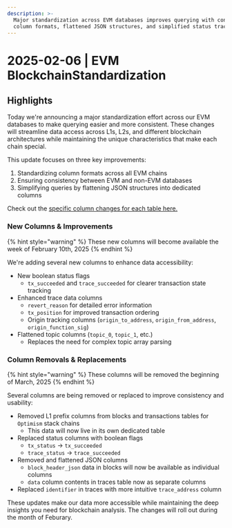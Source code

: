 ```yaml
---
description: >-
  Major standardization across EVM databases improves querying with consistent
  column formats, flattened JSON structures, and simplified status tracking.
---
```


# 2025-02-06 | EVM BlockchainStandardization

## Highlights

Today we're announcing a major standardization effort across our EVM databases to make querying easier and more consistent. These changes will streamline data access across L1s, L2s, and different blockchain architectures while maintaining the unique characteristics that make each chain special.

This update focuses on three key improvements:

1. Standardizing column formats across all EVM chains
2. Ensuring consistency between EVM and non-EVM databases
3. Simplifying queries by flattening JSON structures into dedicated columns

Check out the [specific column changes for each table here.](table-change-overview.md)

### New Columns & Improvements&#x20;

{% hint style="warning" %}
These new columns will become available the week of February  10th, 2025
{% endhint %}

We're adding several new columns to enhance data accessibility:

* New boolean status flags
  * `tx_succeeded` and `trace_succeeded` for clearer transaction state tracking
* Enhanced trace data columns
  * `revert_reason` for detailed error information
  * `tx_position` for improved transaction ordering
  * Origin tracking columns (`origin_to_address`, `origin_from_address`, `origin_function_sig`)
* Flattened topic columns (`topic_0`, `topic_1`, etc.)
  * Replaces the need for complex topic array parsing

### Column Removals & Replacements

{% hint style="warning" %}
These columns will be removed the beginning of March, 2025
{% endhint %}

Several columns are being removed or replaced to improve consistency and usability:

* Removed L1 prefix columns from blocks and transactions tables for `Optimism` stack chains
  * This data will now live in its own dedicated table
* Replaced status columns with boolean flags
  * `tx_status` → `tx_succeeded`
  * `trace_status` → `trace_succeeded`
* Removed and flattened JSON columns
  * `block_header_json` data in blocks will now be available as individual columns
  * `data` column contents in traces table now as separate columns
* Replaced `identifier` in traces with more intuitive `trace_address` column

These updates make our data more accessible while maintaining the deep insights you need for blockchain analysis. The changes will roll out during the month of Feburary.&#x20;

